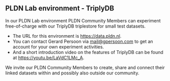 <H2>PLDN Lab environment - TriplyDB</H2>

In our PLDN Lab environment PLDN Community Members can experiment free-of-charge with our TriplyDB triplestore for small test datasets. 

- The URL for this environment is https://data.pldn.nl. 
- You can contact Gerard Persoon via <mail@gpersoon.com> to get an account for your own experiment activities. 
- And a short introduction video on the features of TriplyDB can be found at https://youtu.be/LaVdC1LMc_A.

We invite our PLDN Community Members to create, share and connect their linked datasets within and possibly also outside our community.
